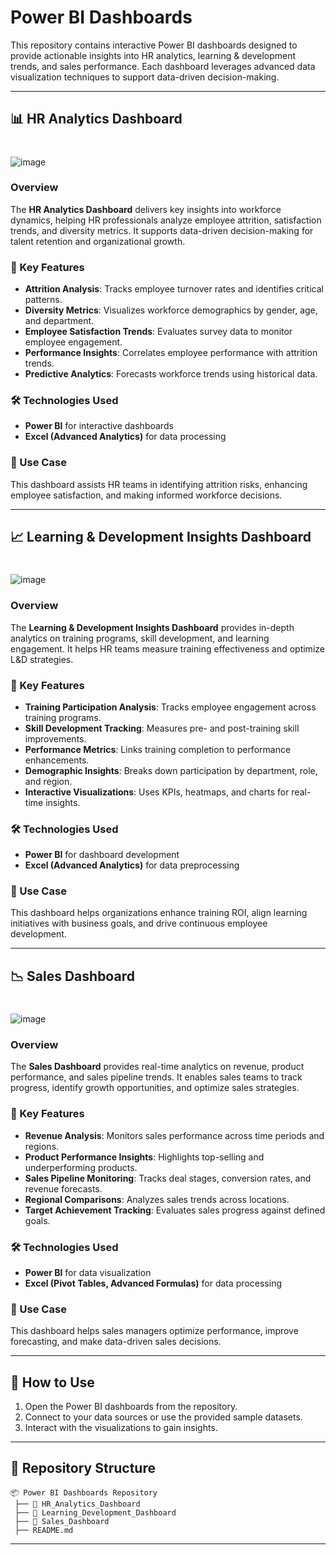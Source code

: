 # Power BI Dashboards

This repository contains interactive Power BI dashboards designed to provide actionable insights into HR analytics, learning & development trends, and sales performance. Each dashboard leverages advanced data visualization techniques to support data-driven decision-making.

---

## 📊 HR Analytics Dashboard
#
![image](https://github.com/user-attachments/assets/7c97f55d-524a-4482-97a2-10243120d6d3)

### Overview
The **HR Analytics Dashboard** delivers key insights into workforce dynamics, helping HR professionals analyze employee attrition, satisfaction trends, and diversity metrics. It supports data-driven decision-making for talent retention and organizational growth.

### 🔹 Key Features
- **Attrition Analysis**: Tracks employee turnover rates and identifies critical patterns.
- **Diversity Metrics**: Visualizes workforce demographics by gender, age, and department.
- **Employee Satisfaction Trends**: Evaluates survey data to monitor employee engagement.
- **Performance Insights**: Correlates employee performance with attrition trends.
- **Predictive Analytics**: Forecasts workforce trends using historical data.

### 🛠 Technologies Used
- **Power BI** for interactive dashboards
- **Excel (Advanced Analytics)** for data processing

### 🎯 Use Case
This dashboard assists HR teams in identifying attrition risks, enhancing employee satisfaction, and making informed workforce decisions.

---

## 📈 Learning & Development Insights Dashboard
#
![image](https://github.com/user-attachments/assets/7580dff5-31ef-4532-b398-f4ffa11d45d2)

### Overview
The **Learning & Development Insights Dashboard** provides in-depth analytics on training programs, skill development, and learning engagement. It helps HR teams measure training effectiveness and optimize L&D strategies.

### 🔹 Key Features
- **Training Participation Analysis**: Tracks employee engagement across training programs.
- **Skill Development Tracking**: Measures pre- and post-training skill improvements.
- **Performance Metrics**: Links training completion to performance enhancements.
- **Demographic Insights**: Breaks down participation by department, role, and region.
- **Interactive Visualizations**: Uses KPIs, heatmaps, and charts for real-time insights.

### 🛠 Technologies Used
- **Power BI** for dashboard development
- **Excel (Advanced Analytics)** for data preprocessing

### 🎯 Use Case
This dashboard helps organizations enhance training ROI, align learning initiatives with business goals, and drive continuous employee development.

---

## 📉 Sales Dashboard
#
![image](https://github.com/user-attachments/assets/eb078f43-e7f4-4bce-b0ac-03bdb4a17e10)

### Overview
The **Sales Dashboard** provides real-time analytics on revenue, product performance, and sales pipeline trends. It enables sales teams to track progress, identify growth opportunities, and optimize sales strategies.

### 🔹 Key Features
- **Revenue Analysis**: Monitors sales performance across time periods and regions.
- **Product Performance Insights**: Highlights top-selling and underperforming products.
- **Sales Pipeline Monitoring**: Tracks deal stages, conversion rates, and revenue forecasts.
- **Regional Comparisons**: Analyzes sales trends across locations.
- **Target Achievement Tracking**: Evaluates sales progress against defined goals.

### 🛠 Technologies Used
- **Power BI** for data visualization
- **Excel (Pivot Tables, Advanced Formulas)** for data processing

### 🎯 Use Case
This dashboard helps sales managers optimize performance, improve forecasting, and make data-driven sales decisions.

---

## 🚀 How to Use
1. Open the Power BI dashboards from the repository.
2. Connect to your data sources or use the provided sample datasets.
3. Interact with the visualizations to gain insights.

---

## 📂 Repository Structure
```
📦 Power BI Dashboards Repository
 ├── 📁 HR_Analytics_Dashboard
 ├── 📁 Learning_Development_Dashboard
 ├── 📁 Sales_Dashboard
 ├── README.md
```

---
